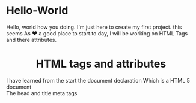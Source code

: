 # Hello-World
Hello, world how you doing.
I'm just here to create my first project. this seems
As ❤️ a good place to start.to day, I will be working on HTML
Tags and there attributes.
<!DOCTYPE html>
 <html>
   <head>
     <title>welcome world </title>
       </head>
<body>
<h1 align="center">
HTML tags and attributes
</h1>
 <p>I have learned from the start the document declaration
Which is a HTML 5 document<br />
The head and title meta tags 
</p>
</body>
</btml>

